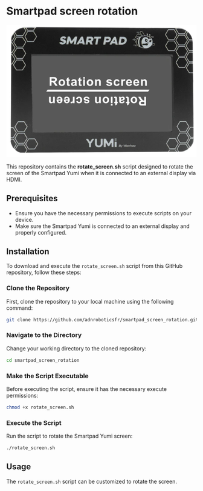 # Smartpad screen rotation

![smartpad rotation screen](img/smartpad_rotation_screen.png)

This repository contains the **rotate_screen.sh** script designed to rotate the screen of the Smartpad Yumi when it is connected to an external display via HDMI.

## Prerequisites

- Ensure you have the necessary permissions to execute scripts on your device.
- Make sure the Smartpad Yumi is connected to an external display and properly configured.

## Installation

To download and execute the `rotate_screen.sh` script from this GitHub repository, follow these steps:

### Clone the Repository

First, clone the repository to your local machine using the following command:

```bash
git clone https://github.com/adnroboticsfr/smartpad_screen_rotation.git
```

### Navigate to the Directory

Change your working directory to the cloned repository:

```bash
cd smartpad_screen_rotation
```

### Make the Script Executable

Before executing the script, ensure it has the necessary execute permissions:

```bash
chmod +x rotate_screen.sh
```

### Execute the Script

Run the script to rotate the Smartpad Yumi screen:

```bash
./rotate_screen.sh
```

## Usage

The `rotate_screen.sh` script can be customized to rotate the screen.



